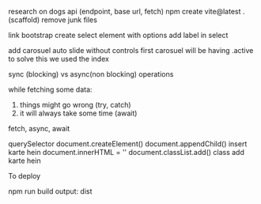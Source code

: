 research on dogs api (endpoint, base url, fetch)
npm create vite@latest . (scaffold)
remove junk files

link bootstrap
create select element with options
add label in select

add carosuel auto slide without controls
first carosuel will be having .active
to solve this we used the index

sync (blocking) vs async(non blocking) operations

while fetching some data:

1. things might go wrong (try, catch)
2. it will always take some time (await)

fetch, async, await

querySelector
document.createElement()
document.appendChild() insert karte hein
document.innerHTML = ''
document.classList.add() class add karte hein

To deploy

npm run build
output: dist
